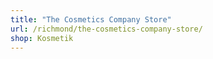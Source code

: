 ```yaml
---
title: "The Cosmetics Company Store"
url: /richmond/the-cosmetics-company-store/
shop: Kosmetik
---
```

